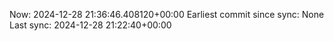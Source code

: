 Now: 2024-12-28 21:36:46.408120+00:00 Earliest commit since sync: None Last sync: 2024-12-28 21:22:40+00:00
